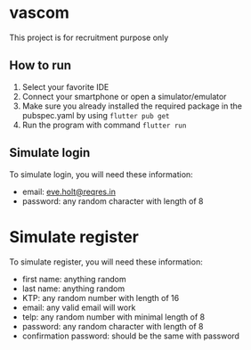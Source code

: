 # vascom

This project is for recruitment purpose only

## How to run
1. Select your favorite IDE
2. Connect your smartphone or open a simulator/emulator
3. Make sure you already installed the required package in the pubspec.yaml by using `flutter pub get`
4. Run the program with command `flutter run`

## Simulate login
To simulate login, you will need these information:
- email: eve.holt@reqres.in
- password: any random character with length of 8

# Simulate register
To simulate register, you will need these information:
- first name: anything random
- last name: anything random
- KTP: any random number with length of 16
- email: any valid email will work
- telp: any random number with minimal length of 8
- password: any random character with length of 8
- confirmation password: should be the same with password

